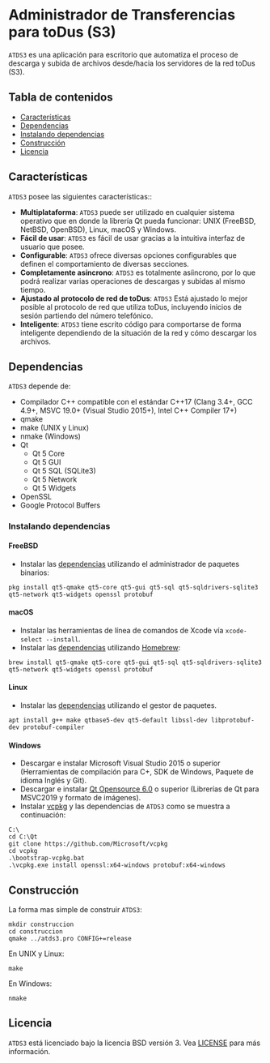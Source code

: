 # Administrador de Transferencias para toDus (S3)

`ATDS3` es una aplicación para escritorio que automatiza el proceso de descarga y subida de archivos desde/hacia los servidores de la red toDus (S3).

## Tabla de contenidos
- [Características](#caracteristicas)
- [Dependencias](#dependencias)
- [Instalando dependencias](#instalando-dependencias)
- [Construcción](#construccion)
- [Licencia](#licencia)

<a name="caracteristicas"></a>
## Características

`ATDS3` posee las siguientes características::

* **Multiplataforma**: `ATDS3` puede ser utilizado en cualquier sistema operativo que en donde la librería Qt pueda funcionar: UNIX (FreeBSD, NetBSD, OpenBSD), Linux, macOS y Windows.
* **Fácil de usar**: `ATDS3` es fácil de usar gracias a la intuitiva interfaz de usuario que posee.
* **Configurable**: `ATDS3` ofrece diversas opciones configurables que definen el comportamiento de diversas secciones.
* **Completamente asíncrono**: `ATDS3` es totalmente asíincrono, por lo que podrá realizar varias operaciones de descargas y subidas al mismo tiempo.
* **Ajustado al protocolo de red de toDus**: `ATDS3` Está ajustado lo mejor posible al protocolo de red que utiliza toDus, incluyendo inicios de sesión partiendo del número telefónico.
* **Inteligente**: `ATDS3` tiene escrito código para comportarse de forma inteligente dependiendo de la situación de la red y cómo descargar los archivos.

<a name="dependencias"></a>
## Dependencias
`ATDS3` depende de:
 
* Compilador C++ compatible con el estándar C++17 (Clang 3.4+, GCC 4.9+, MSVC 19.0+ (Visual Studio 2015+), Intel C++ Compiler 17+)
* qmake
* make (UNIX y Linux)
* nmake (Windows)
* Qt
  * Qt 5 Core
  * Qt 5 GUI
  * Qt 5 SQL (SQLite3)
  * Qt 5 Network
  * Qt 5 Widgets
* OpenSSL
* Google Protocol Buffers

<a name="instalando-dependencias"></a>
### Instalando dependencias

<a name="freebsd"></a>
#### FreeBSD
* Instalar las [dependencias](#dependencias) utilizando el administrador de paquetes binarios:
```
pkg install qt5-qmake qt5-core qt5-gui qt5-sql qt5-sqldrivers-sqlite3 qt5-network qt5-widgets openssl protobuf
```

<a name="macos"></a>
#### macOS
* Instalar las herramientas de línea de comandos de Xcode vía `xcode-select --install`.
* Instalar las [dependencias](#dependencias) utilizando [Homebrew](https://brew.sh):
```
brew install qt5-qmake qt5-core qt5-gui qt5-sql qt5-sqldrivers-sqlite3 qt5-network qt5-widgets openssl protobuf
```

<a name="linux"></a>
#### Linux
* Instalar las [dependencias](#dependencias) utilizando el gestor de paquetes.
```
apt install g++ make qtbase5-dev qt5-default libssl-dev libprotobuf-dev protobuf-compiler
```

<a name="windows"></a>
#### Windows
* Descargar e instalar Microsoft Visual Studio 2015 o superior (Herramientas de compilación para C+, SDK de Windows, Paquete de idioma Inglés y Git).
* Descargar e instalar [Qt Opensource 6.0](https://www.qt.io/download-qt-installer) o superior (Librerías de Qt para MSVC2019 y formato de imágenes).
* Instalar [vcpkg](https://github.com/Microsoft/vcpkg#quick-start) y las dependencias de `ATDS3` como se muestra a continuación:
```
C:\
cd C:\Qt
git clone https://github.com/Microsoft/vcpkg
cd vcpkg
.\bootstrap-vcpkg.bat
.\vcpkg.exe install openssl:x64-windows protobuf:x64-windows
```

<a name="construccion"></a>
## Construcción

La forma mas simple de construir `ATDS3`:

```
mkdir construccion
cd construccion
qmake ../atds3.pro CONFIG+=release
```

En UNIX y Linux:

```
make
```

En Windows:

```
nmake
```

<a name="licencia"></a>
## Licencia
`ATDS3` está licenciado bajo la licencia BSD versión 3. Vea [LICENSE](LICENSE.txt) para más información.
